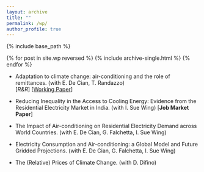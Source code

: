 ```yaml
---
layout: archive
title: ""
permalink: /wp/
author_profile: true
---
```


{% include base_path %}

{% for post in site.wp reversed %}
  {% include archive-single.html %}
{% endfor %}

- Adaptation to climate change: air-conditioning and the role of remittances. (with E. De Cian, T. Randazzo)  
 \[_R&R_\] \[[Working Paper](https://fpavanello.github.io/files/Randazzo_et_al_WP.pdf)\]

- Reducing Inequality in the Access to Cooling Energy: Evidence from the Residential Electricity Market in India. (with I. Sue Wing) \[**Job Market Paper**\]

- The Impact of Air-conditioning on Residential Electricity Demand across World Countries. (with E. De Cian, G. Falchetta, I. Sue Wing)

- Electricity Consumption and Air-conditioning: a Global Model and Future Gridded Projections. (with E. De Cian, G. Falchetta, I. Sue Wing)

- The (Relative) Prices of Climate Change. (with D. Difino)
